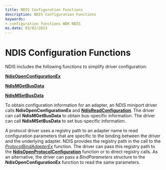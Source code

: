 ```yaml
---
title: NDIS Configuration Functions
description: NDIS Configuration Functions
keywords:
- configuration functions WDK NDIS
ms.date: 03/02/2023
---
```


# NDIS Configuration Functions





NDIS includes the following functions to simplify driver configuration:

[**NdisOpenConfigurationEx**](/windows-hardware/drivers/ddi/ndis/nf-ndis-ndisopenconfigurationex)

[**NdisMGetBusData**](/windows-hardware/drivers/ddi/ndis/nf-ndis-ndismgetbusdata)

[**NdisMSetBusData**](/windows-hardware/drivers/ddi/ndis/nf-ndis-ndismsetbusdata)

To obtain configuration information for an adapter, an NDIS miniport driver calls **NdisOpenConfigurationEx** and [**NdisReadConfiguration**](/windows-hardware/drivers/ddi/ndis/nf-ndis-ndisreadconfiguration). The driver can call **NdisMGetBusData** to obtain bus-specific information. The driver can call **NdisMSetBusData** to set bus-specific information.

A protocol driver uses a registry path to an adapter name to read configuration parameters that are specific to the binding between the driver and the underlying adapter. NDIS provides the registry path in the call to the [*ProtocolBindAdapterEx*](/windows-hardware/drivers/ddi/ndis/nc-ndis-protocol_bind_adapter_ex) function. The driver can pass this registry path to the [**NdisOpenProtocolConfiguration**](/windows-hardware/drivers/ddi/ndis/nf-ndis-ndisopenprotocolconfiguration) function or to direct registry calls. As an alternative, the driver can pass a *BindParameters* structure to the **NdisOpenConfigurationEx** function to read the same parameters.

 


